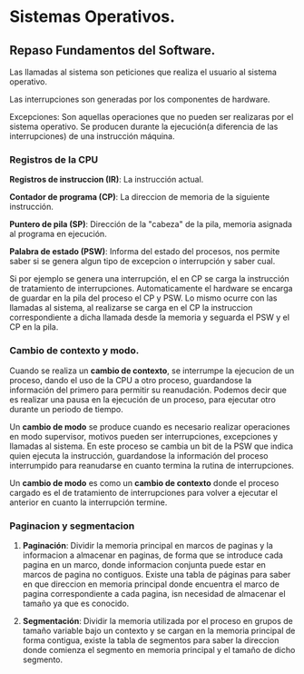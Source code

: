 
# Sistemas Operativos.

## Repaso Fundamentos del Software.

Las llamadas al sistema son peticiones que realiza el usuario al sistema operativo.

Las interrupciones son generadas por los componentes de hardware.

Excepciones: Son aquellas operaciones que no pueden ser realizaras por el sistema operativo. Se producen durante la ejecución(a diferencia de las interrupciones) de una instrucción máquina.

### Registros de la CPU

__Registros de instruccion (IR)__: La instrucción actual.

__Contador de programa (CP)__: La direccion de memoria de la siguiente instrucción.

__Puntero de pila (SP)__: Dirección de la "cabeza" de la pila, memoria asignada al programa en ejecución.

__Palabra de estado (PSW)__: Informa del estado del procesos, nos permite saber si se genera algun tipo de excepcion o interrupción y saber cual.

Si por ejemplo se genera una interrupción, el en CP se carga la instrucción de tratamiento de interrupciones. Automaticamente el hardware se encarga de guardar en la pila del proceso el CP y PSW. Lo mismo ocurre con las llamadas al sistema, al realizarse se carga en el CP la instruccion correspondiente a dicha llamada desde la memoria y seguarda el PSW y el CP en la pila.


### Cambio de contexto y modo.

Cuando se realiza un __cambio de contexto__, se interrumpe la ejecucion de un proceso, dando el uso de la CPU a otro proceso, guardandose la información del primero para permitir su reanudación. Podemos decir que es realizar una pausa en la ejecución de un proceso, para ejecutar otro durante un periodo de tiempo.

Un __cambio de modo__ se produce cuando es necesario realizar operaciones en modo supervisor, motivos pueden ser interrupciones, excepciones y llamadas al sistema. En este proceso se cambia un bit de la PSW que indica quien ejecuta la instrucción, guardandose la información del proceso interrumpido para reanudarse en cuanto termina la rutina de interrupciones.

Un __cambio de modo__ es como un __cambio de contexto__ donde el proceso cargado es el de tratamiento de interrupciones para volver a ejecutar el anterior en cuanto la interrupción termine.

### Paginacion y segmentacion

1. __Paginación__: Dividir la memoria principal en marcos de paginas y la informacion a almacenar en paginas, de forma que se introduce cada pagina en un marco, donde informacion conjunta puede estar en marcos de pagina no contiguos. Existe una tabla de páginas para saber en que direccion en memoria principal donde encuentra el marco de pagina correspondiente a cada pagina, isn necesidad de almacenar el tamaño ya que es conocido.

2. __Segmentación__: Dividir la memoria utilizada por el proceso en grupos de tamaño variable bajo un contexto y se cargan en la memoria principal de forma contigua, existe la tabla de segmentos para saber la direccion donde comienza el segmento en memoria principal y el tamaño de dicho segmento.
